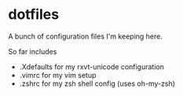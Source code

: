 dotfiles
========

A bunch of configuration files I'm keeping here.

So far includes
* .Xdefaults for my rxvt-unicode configuration
* .vimrc for my vim setup
* .zshrc for my zsh shell config (uses oh-my-zsh)
